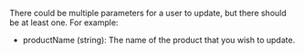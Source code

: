There could be multiple parameters for a user to update, but there should be at least one. For example:
* productName (string): The name of the product that you wish to update.